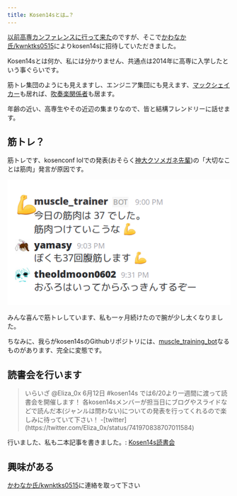 ```yaml
---
title: Kosen14sとは…？
---
```


[以前高専カンファレンスに行って来た](./2016-05-02-kosenconflol.html)のですが、そこで[かわなか氏/kwnktks0515](https://twitter.com/kwnktks0515)によりkosen14sに招待していただきました。

Kosen14sとは何か、私には分かりません、共通点は2014年に高専に入学したという事ぐらいです。

筋トレ集団のようにも見えますし、エンジニア集団にも見えます、[マックシェイカー](https://twitter.com/Macshaker)も居れば、[吹奏楽関係者](https://twitter.com/nyousono_sakebi)も居ます。

年齢の近い、高専生やその近辺の集まりなので、皆と結構フレンドリーに話せます。

## 筋トレ？

筋トレです、kosenconf lolでの発表(おそらく[神大クソメガネ先輩](https://twitter.com/e10dokup))の「大切なことは筋肉」発言が原因です。

![](../images/kosen14s-muscle.png)

みんな喜んで筋トレしています、私も一ヶ月続けたので腕が少し太くなりました。

ちなみに、我らがkosen14sのGithubリポジトリには、[muscle_training_bot](https://github.com/kosen14s/muscle_training_bot)なるものがあります、完全に変態です。

## 読書会を行います

<blockquote>
いらいざ ‏@Eliza_0x  6月12日
#kosen14s では6/20より一週間に渡って読書会を開催します！
各kosen14sメンバーが担当日にブログやスライドなどで読んだ本(ジャンルは問わない)についての発表を行ってくれるので楽しみに待っていて下さい！
-[twitter](https://twitter.com/Eliza_0x/status/741970838707011584)
</blockquote>

行いました、私も二本記事を書きました。: [Kosen14s読書会](http://kosen14s.github.io/bookclub/)

## 興味がある
[かわなか氏/kwnktks0515](https://twitter.com/kwnktks0515)に連絡を取って下さい

